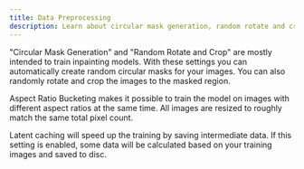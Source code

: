 ```yaml
---
title: Data Preprocessing
description: Learn about circular mask generation, random rotate and crop, aspect ratio bucketing, and latent caching for training inpainting models.
---
```


"Circular Mask Generation" and "Random Rotate and Crop" are mostly intended to train inpainting models. With these settings you can automatically create random circular masks for your images. You can also randomly rotate and crop the images to the masked region.

Aspect Ratio Bucketing makes it possible to train the model on images with different aspect ratios at the same time. All images are resized to roughly match the same total pixel count.

Latent caching will speed up the training by saving intermediate data. If this setting is enabled, some data will be calculated based on your training images and saved to disc.